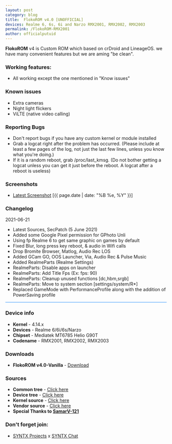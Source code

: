 ```yaml
---
layout: post
category: blog
title:  FlokoROM v4.0 [UNOFFICIAL]
devices: Realme 6, 6s, 6i and Narzo RMX2001, RMX2002, RMX2003
permalink: /FlokoROM-RMX2001
author: officialputuid
---
```


**FlokoROM** v4 is Custom ROM which based on crDroid and LineageOS. we have many convenient features but we are aming "be clean".

### Working features:

- All working except the one mentioned in "Know issues"

### Known issues

- Extra cameras
- Night light flickers
- ViLTE (native video calling)

### Reporting Bugs

- Don't report bugs if you have any custom kernel or module installed
- Grab a logcat right after the problem has occurred. (Please include at least a few pages of the log, not just the last few lines, unless you know what you're doing.)
- If it is a random reboot, grab /proc/last_kmsg. (Do not bother getting a logcat unless you can get it just before the reboot. A logcat after a reboot is useless)

### Screenshots

- [Latest Screenshot](https://t.me/SYNTXchannel/120) [{{ page.date | date: "%B %e, %Y" }}]

### Changelog

2021-06-21

- Latest Sources, SecPatch (5 June 2021)
- Added some Google Pixel permission for GPhoto Unli
- Using fp Realme 6 to get same graphic on games by default
- Fixed Blur, long press key reboot, & audio in Wifi calls
- Drop Bromite Browser, Matlog, Audio Rec LOS
- Added GCam GO, OOS Launcher, Via, Audio Rec & Pulse Music
- Added RealmeParts (Realme Settings)
- RealmeParts: Disable apps on launcher
- RealmeParts: Add Title Fps (Ex: fps: 90)
- RealmeParts: Cleanup unused functions [dc,hbm,srgb]
- RealmeParts: Move to system section [settings/system/R*]
- Replaced GameMode with PerformanceProfile along with the addition of PowerSaving profile

<hr style="background: #007bff" />

### Device info

- **Kernel** - 4.14.x
- **Devices** - Realme 6/6i/6s/Narzo
- **Chipset** - Mediatek MT6785 Helio G90T
- **Codename** - RMX2001, RMX2002, RMX2003

### Downloads

- **FlokoROM v4.0-Vanilla** - [Download](https://github.com/officialputuid/officialputuid/releases/download/Floko-v4.0/Floko-v4.0-RMX2001-20210523-UNOFFICIAL.zip)

### Sources

- **Common tree** - [Click here](https://github.com/officialputuid/android_device_realme_mt6785-common)
- **Device tree** - [Click here](https://github.com/officialputuid/android_device_realme_RMX2001)
- **Kernel source** - [Click here](https://github.com/officialputuid/android_kernel_realme_RMX2001)
- **Vendor source** - [Click here](https://github.com/officialputuid/proprietary_vendor_realme)
- **Special Thanks to [SamarV-121](https://samarv-121.github.io/)**

### Don't forget join:

- [SYNTX Projects](https://t.me/SYNTXChannel) x [SYNTX Chat](https://t.me/SYNTXchat)
